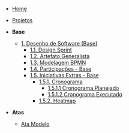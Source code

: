 <!-- docs/_sidebar.md -->

- [Home](./)
- [Projetos](./Projeto/Projeto.md)

- **Base**
  - [1. Desenho de Software (Base)](./Base/1.Base.md)
    - [1.1. Design Sprint](./Base/1.1.DesignSprint.md)
    - [1.2. Artefato Generalista](./Base/1.2.ArtefatoGeneralista.md)
    - [1.3. Modelagem BPMN](./Base/1.3.ModelagemBPMN.md)
    - [1.4. Participações - Base](./Base/1.4.ParticipacoesBase.md)
    - [1.5. Iniciativas Extras - Base](./Base/1.5.IniciativasExtras.md)
      - [1.5.1. Cronograma](./Base/1.5.1.Cronograma.md)
        - [1.5.1.1 Cronograma Planejado](./Base/1.5.1.1.CronogramaPlanejado.md)
        - [1.5.1.2 Cronograma Executado](./Base/1.5.1.2.CronogramaExecutado.md)
      - [1.5.2. Heatmap](./Base/1.5.2.Heatmap.md)
- **Atas**
  - [Ata Modelo](./Base/Atas/ataModelo.md) 
